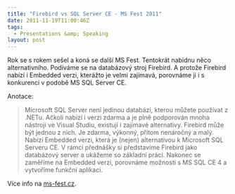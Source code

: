 ```yaml
---
title: "Firebird vs SQL Server CE - MS Fest 2011"
date: 2011-11-19T11:00:46Z
tags:
  - Presentations &amp; Speaking
layout: post
---
```

Rok se s rokem sešel a koná se další MS Fest. Tentokrát nabídnu něco alternativního. Podíváme se na databázový stroj Firebird. A protože Firebird nabízí i Embedded verzi, kterážto je velmi zajímavá, porovnáme ji i s konkurencí v podobě MS SQL Server CE.

Anotace:

> Microsoft SQL Server není jedinou databází, kterou můžete používat z .NETu. Ačkoli nabízí i verzi zdarma a je plně podporován mnoha nástroji ve Visual Studiu, existují i zajímavé alternativy. Firebird může být jednou z nich. Je zdarma, výkonný, přitom nenáročný a malý. Nabízí Embedded verzi, která je (nejen) alternativou k Microsoft SQL Serveru CE. V rámci přednášky si představíme Firebird jako databázový server a ukážeme so základní práci. Nakonec se zaměříme na Embedded verzi, porovnáme možnosti s MS SQL CE 4 a vytvoříme funkční aplikaci.

Více info na [ms-fest.cz][1].

[1]: http://www.ms-fest.cz/Program/Nedele